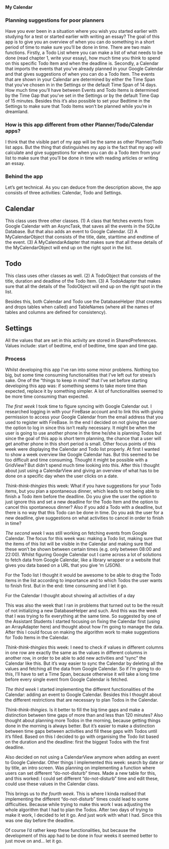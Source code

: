 #### My Calendar
### Planning suggestions for poor planners
Have you ever been in a situation where you wish you started earlier with studying for a test or started earlier with writing an essay? The goal of this app is to give you an overview of when you can do something in a short period of time to make sure you’ll be done in time. There are two main functions. Firstly, a Todo List where you can make a list of what needs to be done (read chapter 1, write your essay), how much time you think to spend on this specific Todo Item and when the deadline is. Secondly, a Calendar that imports the events that you’ve already planned in your Google Calendar and that gives suggestions of when you can do a Todo Item. The events that are shown in your Calendar are determined by either the Time Span that you’ve chosen in in the Settings or the default Time Span of 14 days. How much time you’ll have between Events and Todo Items is determined by the Time Gap that you’ve set in the Settings or by the default Time Gap of 15 minutes. Besides this it’s also possible to set your Bedtime in the Settings to make sure that Todo Items won’t be planned while you’re in dreamland. 

### How is this app different from other Planner/Todo/Calendar apps?
I think that the visible part of my app will be the same as other Planner/Todo list apps. But the thing that distinguishes my app is the fact that my app will calculate and give suggestions for when you can do a Todo item from your list to make sure that you’ll be done in time with reading articles or writing an essay. 

### Behind the app
Let’s get technical. As you can deduce from the description above, the app consists of three activities: Calendar, Todo and Settings. 

## Calendar
This class uses three other classes. (1) A class that fetches events from Google Calendar with an AsyncTask, that saves all the events in the SQLite Database. But that also adds an event to Google Calendar. (2) A MyCalendarObject that consists of the title, date, starttime and endtime of the event. (3) A MyCalendarAdapter that makes sure that all these details of the MyCalendarObject will end up on the right spot in the list. 

## Todo
This class uses other classes as well. (2) A TodoObject that consists of the title, duration and deadline of the Todo Item. (3) A TodoAdapter that makes sure that all the details of the TodoObject will end up on the right spot in the list. 

Besides this, both Calendar and Todo use the DatabaseHelper (that creates and drops tables when called) and TableNames (where all the names of tables and columns are defined for consistency). 

## Settings
All the values that are set in this activity are stored in SharedPreferences. Values include: start of bedtime, end of bedtime, time span and time gap. 

### Process
Whilst developing this app I’ve ran into some minor problems. Nothing too big, but some time consuming functionalities that I’ve left out for stress’s sake. One of the “things to keep in mind” that I’ve set before starting developing this app was: if something seems to take more time than expected, replace it by something simpler. A lot of functionalities seemed to be more time consuming than expected. 

*The first week* I took time to figure syncing with Google Calendar out. I researched logging in with your FireBase account and to link this with giving permission to access your Google Calendar from the email address that you used to register with FireBase. In the end I decided on not giving the user the option to log in since this isn’t really necessary. It might be when the user is going to use another phone in the time he/she is planning Todos but since the goal of this app is short term planning, the chance that a user will get another phone in this short period is small. Other focus points of this week were displaying the Calendar and Todo list properly. At first I wanted to show a week overview like Google Calendar has. But this seemed to be too difficult and time consuming. Thought it might be possible with a GridView? But didn’t spend much time looking into this. After this I thought about just using a CalendarView and giving an overview of what has to be done on a specific day when the user clicks on a date. 

*Think-think-thingies* this week: What if you have suggestions for your Todo items, but you plan a spontaneous dinner, which leads to not being able to finish a Todo item before the deadline. Do you give the user the option to just ignore this and set a new deadline for the Todo Item and the option to cancel this spontaneous dinner? Also if you add a Todo with a deadline, but there is no way that this Todo can be done in time. Do you ask the user for a new deadline, give suggestions on what activities to cancel in order to finish in time?

*The second week* I was still working on fetching events from Google Calendar. The focus for this week was: making a Todo list, making sure that the items of this list will be visible in the Calendar and making sure that these won’t be shown between certain times (e.g. only between 08:00 and 22:00). Whilst figuring Google Calendar out I came across a lot of solutions to fetch data from Google Calendar, like a library wrapper or a website that gives you data based on a URL that you give ‘m (JSON). 

For the Todo list I thought it would be awesome to be able to drag the Todo items in the list according to importance and to which Todos the user wants to finish first. But in the end: time consuming and I let it go. 

For the Calendar I thought about showing all activities of a day 

This was also the week that I ran in problems that turned out to be the result of not initializing a new DatabaseHelper and such. And this was the week that I was trying to fix everything at the same time. So suggested by one of the Assistant Students I started focusing on fixing the Calendar first (using an ArrayAdapter here) and thought about how I’m going to manage the data. After this I could focus on making the algorithm work to make suggestions for Todo Items in the Calendar. 

*Think-think-thingies* this week: I need to check if values in different columns in one row are exactly the same as the values in different columns in another row, in order to be able to add new activities and “sync” the Calendar like this. But it’s way easier to sync the Calendar by deleting all the values and fetching all the data from Google Calendar. So if I’m going to do this, I’ll have to set a Time Span, because otherwise it will take a long time before every single event from Google Calendar is fetched. 

*The third week* I started implementing the different functionalities of the Calendar: adding an event to Google Calendar. Besides this I thought about the different restrictions that are necessary to plan Todos in the Calendar. 

*Think-think-thingies*. Is it better to fill the big time gaps and make a distinction between time gaps of more than and less than 120 minutes? Also thought about planning more Todos in the morning, because getting things done in the morning is always better. But it’s easier to make a distinction between time gaps between activities and fill these gaps with Todos until it’s filled. Based on this I decided to go with organising the Todo list based on the duration and the deadline: first the biggest Todos with the first deadline. 

Also decided on not using a CalendarView anymore when adding an event to Google Calendar. Other things I implemented this week: search by date or by title, an intro screen. Was planning on implementing a function where users can set different “do-not-disturb” times. Made a new table for this, and this worked: I could set different “do-not-disturb” time and edit these, could use these values in the Calendar class. 

This brings us to *the fourth week*. This is where I kinda realised that implementing the different “do-not-disturb” times could lead to some difficulties. Because while trying to make this work I was adjusting the whole algorithm that I had to plan the Todos. After two days of trying to make it work, I decided to let it go. And just work with what I had. Since this was one day before the deadline. 

Of course I’d rather keep these functionalities, but because the development of this app had to be done in four weeks it seemed better to just move on and… let it go. 
